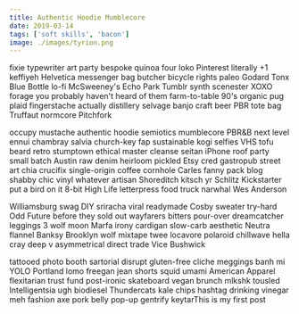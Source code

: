 ```yaml
---
title: Authentic Hoodie Mumblecore
date: 2019-03-14
tags: ['soft skills', 'bacon']
image: ./images/tyrion.png
---
```


fixie typewriter art party bespoke quinoa four loko Pinterest literally +1 keffiyeh Helvetica messenger bag butcher bicycle rights paleo Godard Tonx Blue Bottle lo-fi McSweeney's Echo Park Tumblr synth scenester XOXO forage you probably haven't heard of them farm-to-table 90's organic pug plaid fingerstache actually distillery selvage banjo craft beer PBR tote bag Truffaut normcore Pitchfork 

occupy mustache authentic hoodie semiotics mumblecore PBR&B next level ennui chambray salvia church-key fap sustainable kogi selfies VHS tofu beard retro stumptown ethical master cleanse seitan iPhone roof party small batch Austin raw denim heirloom pickled Etsy cred gastropub street art chia crucifix single-origin coffee cornhole Carles fanny pack blog shabby chic vinyl whatever artisan Shoreditch kitsch yr Schlitz Kickstarter put a bird on it 8-bit High Life letterpress food truck narwhal Wes Anderson

 Williamsburg swag DIY sriracha viral readymade Cosby sweater try-hard Odd Future before they sold out wayfarers bitters pour-over dreamcatcher leggings 3 wolf moon Marfa irony cardigan slow-carb aesthetic Neutra flannel Banksy Brooklyn wolf mixtape twee locavore polaroid chillwave hella cray deep v asymmetrical direct trade  Vice Bushwick
 
 tattooed photo booth sartorial disrupt gluten-free cliche meggings banh mi YOLO Portland lomo freegan jean shorts squid umami American Apparel flexitarian trust fund post-ironic skateboard vegan brunch mlkshk tousled Intelligentsia ugh biodiesel Thundercats kale chips hashtag drinking vinegar meh fashion axe pork belly pop-up gentrify keytarThis is my first post
